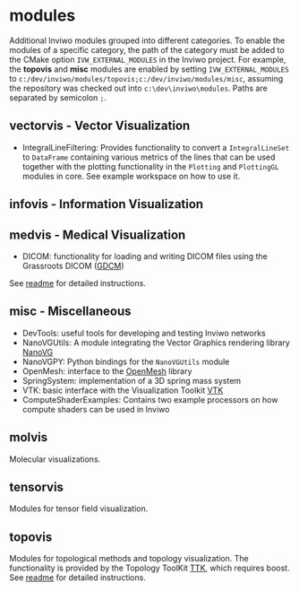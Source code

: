 # modules

Additional Inviwo modules grouped into different categories. To enable the modules of a specific category, the path of the category must be added to the CMake option `IVW_EXTERNAL_MODULES` in the Inviwo project. For example, the **topovis** and **misc** modules are enabled by setting `IVW_EXTERNAL_MODULES` to `c:/dev/inviwo/modules/topovis;c:/dev/inviwo/modules/misc`, assuming the repository was checked out into `c:\dev\inviwo\modules`. Paths are separated by semicolon `;`.

## vectorvis - Vector Visualization
* IntegralLineFiltering: Provides functionality to convert a `IntegralLineSet` to `DataFrame` containing various metrics of the lines that can be used together with the plotting functionality in the `Plotting` and `PlottingGL` modules in core.  See example workspace on how to use it. 

## infovis - Information Visualization
## medvis - Medical Visualization

* DICOM: functionality for loading and writing DICOM files using the Grassroots DICOM ([GDCM](https://sourceforge.net/projects/gdcm/))

See [readme](medvis/readme.md) for detailed instructions.

## misc - Miscellaneous

* DevTools: useful tools for developing and testing Inviwo networks
* NanoVGUtils: A module integrating the Vector Graphics rendering library [NanoVG](https://github.com/memononen/nanovg)
* NanoVGPY: Python bindings for the `NanoVGUtils` module
* OpenMesh: interface to the [OpenMesh](https://www.openmesh.org) library
* SpringSystem: implementation of a 3D spring mass system
* VTK: basic interface with the Visualization Toolkit [VTK](https://vtk.org)
* ComputeShaderExamples: Contains two example processors on how compute shaders can be used in Inviwo

## molvis
Molecular visualizations.

## tensorvis
Modules for tensor field visualization. 

## topovis 
Modules for topological methods and topology visualization. The functionality is provided by the Topology ToolKit [TTK](https://topology-tool-kit.github.io/), which requires boost. See [readme](topovis/readme.md) for detailed instructions.
